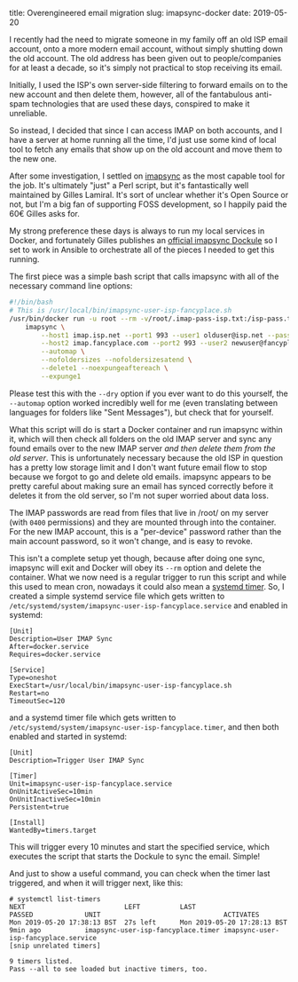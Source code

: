 title: Overengineered email migration
slug: imapsync-docker
date: 2019-05-20


I recently had the need to migrate someone in my family off an old ISP email account, onto a more modern email account, without simply shutting down the old account. The old address has been given out to people/companies for at least a decade, so it's simply not practical to stop receiving its email.

Initially, I used the ISP's own server-side filtering to forward emails on to the new account and then delete them, however, all of the fantabulous anti-spam technologies that are used these days, conspired to make it unreliable.

So instead, I decided that since I can access IMAP on both accounts, and I have a server at home running all the time, I'd just use some kind of local tool to fetch any emails that show up on the old account and move them to the new one.

After some investigation, I settled on [imapsync](https://imapsync.lamiral.info/) as the most capable tool for the job. It's ultimately "just" a Perl script, but it's fantastically well maintained by Gilles Lamiral. It's sort of unclear whether it's Open Source or not, but I'm a big fan of supporting FOSS development, so I happily paid the 60€ Gilles asks for.

My strong preference these days is always to run my local services in Docker, and fortunately Gilles publishes an [official imapsync Dockule](https://hub.docker.com/r/gilleslamiral/imapsync/) so I set to work in Ansible to orchestrate all of the pieces I needed to get this running.

The first piece was a simple bash script that calls imapsync with all of the necessary command line options:

```bash
#!/bin/bash
# This is /usr/local/bin/imapsync-user-isp-fancyplace.sh
/usr/bin/docker run -u root --rm -v/root/.imap-pass-isp.txt:/isp-pass.txt -v/root/.imap-pass-fancyplace.txt:/fancyplace-pass.txt gilleslamiral/imapsync \
    imapsync \
        --host1 imap.isp.net --port1 993 --user1 olduser@isp.net --passfile1 /isp-pass.txt --ssl1 --sslargs1 SSL_verify_mode=1 \
        --host2 imap.fancyplace.com --port2 993 --user2 newuser@fancyplace.com --passfile2 /fancyplace-pass.txt --ssl2 --sslargs2 SSL_verify_mode=1 \
        --automap \
        --nofoldersizes --nofoldersizesatend \
        --delete1 --noexpungeaftereach \
        --expunge1
```

Please test this with the ```--dry``` option if you ever want to do this yourself, the ```--automap``` option worked incredibly well for me (even translating between languages for folders like "Sent Messages"), but check that for yourself.

What this script will do is start a Docker container and run imapsync within it, which will then check all folders on the old IMAP server and sync any found emails over to the new IMAP server *and then delete them from the old server*. This is unfortunately necessary because the old ISP in question has a pretty low storage limit and I don't want future email flow to stop because we forgot to go and delete old emails. imapsync appears to be pretty careful about making sure an email has synced correctly before it deletes it from the old server, so I'm not super worried about data loss.

The IMAP passwords are read from files that live in /root/ on my server (with ```0400``` permissions) and they are mounted through into the container. For the new IMAP account, this is a "per-device" password rather than the main account password, so it won't change, and is easy to revoke.

This isn't a complete setup yet though, because after doing one sync, imapsync will exit and Docker will obey its ```--rm``` option and delete the container. What we now need is a regular trigger to run this script and while this used to mean cron, nowadays it could also mean a [systemd timer](https://www.freedesktop.org/software/systemd/man/systemd.timer.html). So, I created a simple systemd service file which gets written to ```/etc/systemd/system/imapsync-user-isp-fancyplace.service``` and enabled in systemd:

```
[Unit]
Description=User IMAP Sync
After=docker.service
Requires=docker.service

[Service]
Type=oneshot
ExecStart=/usr/local/bin/imapsync-user-isp-fancyplace.sh
Restart=no
TimeoutSec=120
```

and a systemd timer file which gets written to ```/etc/systemd/system/imapsync-user-isp-fancyplace.timer```, and then both enabled and started in systemd:

```
[Unit]
Description=Trigger User IMAP Sync

[Timer]
Unit=imapsync-user-isp-fancyplace.service
OnUnitActiveSec=10min
OnUnitInactiveSec=10min
Persistent=true

[Install]
WantedBy=timers.target
```

This will trigger every 10 minutes and start the specified service, which executes the script that starts the Dockule to sync the email. Simple!

And just to show a useful command, you can check when the timer last triggered, and when it will trigger next, like this:


```
# systemctl list-timers
NEXT                         LEFT          LAST                         PASSED             UNIT                               ACTIVATES
Mon 2019-05-20 17:38:13 BST  27s left      Mon 2019-05-20 17:28:13 BST  9min ago           imapsync-user-isp-fancyplace.timer imapsync-user-isp-fancyplace.service
[snip unrelated timers]

9 timers listed.
Pass --all to see loaded but inactive timers, too.
```
